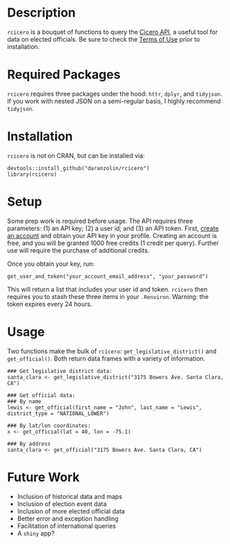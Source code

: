 # Description

`rcicero` is a bouquet of functions to query the [Cicero API,](https://www.cicerodata.com/api/) 
a useful tool for data on elected officials. Be sure to check the [Terms of Use](https://www.azavea.com/terms-of-use/?_ga=1.70439831.685925080.1469159734) prior to installation.

# Required Packages

`rcicero` requires three packages under the hood: `httr`, `dplyr`, and `tidyjson`. If you work with nested JSON on a semi-regular basis, I highly recommend `tidyjson`. 

# Installation

`rcicero` is not on CRAN, but can be installed via:
```
devtools::install_github("daranzolin/rcicero")
library(rcicero)
```

# Setup
Some prep work is required before usage. The API requires three parameters: (1) an API key; (2) a user id; and (3) an API token. First, [create an 
account](https://www.cicerodata.com/free-trial/) and obtain your API key in your profile. Creating an account is free, and you will be granted 1000 free credits (1 credit per query). Further use will require the purchase of additional credits.

Once you obtain your key, run:

```
get_user_and_token("your_account_email_address", "your_password")
```

This will return a list that includes your user id and token. `rcicero` then requires you to stash these three items in your `.Renviron`. Warning: the token expires
every 24 hours.

# Usage

Two functions make the bulk of `rcicero`: `get_legislative_district()` and `get_official()`. Both return data frames with a variety of information. 

```
### Get legislative district data:
santa_clara <- get_legislative_district("3175 Bowers Ave. Santa Clara, CA")

### Get official data:
### By name
lewis <- get_official(first_name = "John", last_name = "Lewis", district_type = "NATIONAL_LOWER")

### By lat/lon coordinates:
x <- get_official(lat = 40, lon = -75.1)

### By address
santa_clara <- get_official("3175 Bowers Ave. Santa Clara, CA")
```

# Future Work

* Inclusion of historical data and maps
* Inclusion of election event data
* Inclusion of more elected official data
* Better error and exception handling
* Facilitation of international queries
* A `shiny` app?
